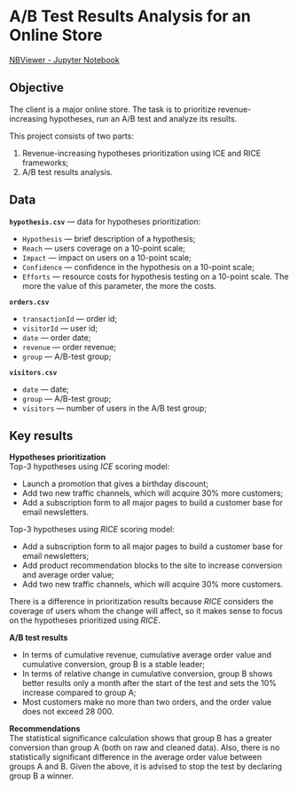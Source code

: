 # A/B Test Results Analysis for an Online Store

[NBViewer - Jupyter Notebook](https://nbviewer.org/github/plgesha/data-analyst-professional-training-course-projects/blob/master/AB%20Test%20Results%20Analysis%20for%20an%20Online%20Store/AB%20Test%20Results%20Analysis%20for%20an%20Online%20Store.ipynb)

## Objective
The client is a major online store. The task is to prioritize revenue-increasing hypotheses, run an A/B test and analyze its results.  

This project consists of two parts:
1. Revenue-increasing hypotheses prioritization using ICE and RICE frameworks;
2. A/B test results analysis.

## Data
**`hypothesis.csv`** — data for hypotheses prioritization:
- `Hypothesis` — brief description of a hypothesis;
- `Reach` — users coverage on a 10-point scale;
- `Impact` — impact on users on a 10-point scale;
- `Confidence` — confidence in the hypothesis on a 10-point scale;
- `Efforts` — resource costs for hypothesis testing on a 10-point scale. The more the value of this parameter, the more the costs. 

**`orders.csv`**
- `transactionId` — order id;
- `visitorId` — user id;
- `date` — order date;
- `revenue` — order revenue;
- `group` — A/B-test group;

**`visitors.csv`** 
- `date` — date;
- `group` — A/B-test group;
- `visitors` — number of users in the A/B test group;

## Key results
**Hypotheses prioritization**         
Top-3 hypotheses using *ICE* scoring model:
- Launch a promotion that gives a birthday discount; 
- Add two new traffic channels, which will acquire 30% more customers;
- Add a subscription form to all major pages to build a customer base for email newsletters.

Top-3 hypotheses using *RICE* scoring model:
- Add a subscription form to all major pages to build a customer base for email newsletters;
- Add product recommendation blocks to the site to increase conversion and average order value;
- Add two new traffic channels, which will acquire 30% more customers.

There is a difference in prioritization results because *RICE* considers the coverage of users whom the change will affect, so it makes sense to focus on the hypotheses prioritized using *RICE*. 

**A/B test results**
- In terms of cumulative revenue, cumulative average order value and cumulative conversion, group B is a stable leader;
- In terms of relative change in cumulative conversion, group B shows better results only a month after the start of the test and sets the 10% increase compared to group A;
- Most customers make no more than two orders, and the order value does not exceed 28 000.

**Recommendations**    
The statistical significance calculation shows that group B has a greater conversion than group A (both on raw and cleaned data). Also, there is no statistically significant difference in the average order value between groups A and B. Given the above, it is advised to stop the test by declaring group B a winner.
